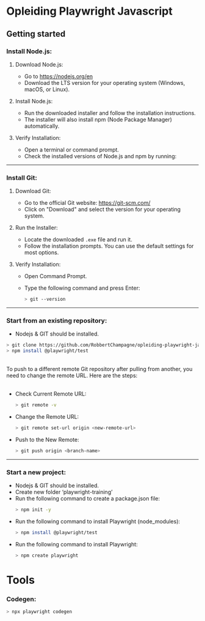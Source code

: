 # Opleiding Playwright Javascript
 
## Getting started

### Install Node.js:
1. Download Node.js:
    - Go to https://nodejs.org/en
    - Download the LTS version for your operating system (Windows, macOS, or Linux).

2. Install Node.js:
	- Run the downloaded installer and follow the installation instructions.
	- The installer will also install npm (Node Package Manager) automatically.

3. Verify Installation:
	- Open a terminal or command prompt.
	- Check the installed versions of Node.js and npm by running:

---
### Install Git:
1. Download Git:
    - Go to the official Git website: https://git-scm.com/
    - Click on "Download" and select the version for your operating system.

2. Run the Installer:
    - Locate the downloaded `.exe` file and run it.
    - Follow the installation prompts. You can use the default settings for most options.

3. Verify Installation:
    - Open Command Prompt.
    - Type the following command and press Enter:

        ```Bash 
        > git --version
        ```
---
### Start from an existing repository:
- Nodejs & GIT should be installed.
```Bash 
> git clone https://github.com/RobbertChampagne/opleiding-playwright-javascript.git
> npm install @playwright/test
``` 
<br>
To push to a different remote Git repository after pulling from another, you need to change the remote URL. Here are the steps:<br><br>

- Check Current Remote URL:

    ```Bash 
    > git remote -v
    ```

- Change the Remote URL:

    ```Bash 
    > git remote set-url origin <new-remote-url>
    ```

- Push to the New Remote:

    ```Bash 
    > git push origin <branch-name>
    ```
---
### Start a new project:
- Nodejs & GIT should be installed.
- Create new folder ‘playwright-training’
- Run the following command to create a package.json file:
    ```Bash 
    > npm init -y
    ```
- Run the following command to install Playwright (node_modules):
    ```Bash 
    > npm install @playwright/test
    ```
- Run the following command to install Playwright:
    ```Bash 
    > npm create playwright
    ```

# Tools

### Codegen:
```Bash 
> npx playwright codegen
```